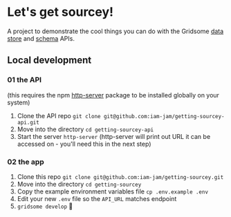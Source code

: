 # Let's get sourcey!

A project to demonstrate the cool things you can do with the Gridsome [data store](https://gridsome.org/docs/data-store-api/) and [schema](https://gridsome.org/docs/schema-api/) APIs.

## Local development

### 01 the API

(this requires the npm [http-server](https://www.npmjs.com/package/http-server) package to be installed globally on your system)

1. Clone the API repo `git clone git@github.com:iam-jam/getting-sourcey-api.git`
2. Move into the directory `cd getting-sourcey-api`
3. Start the server `http-server` (http-server will print out URL it can be accessed on - you'll need this in the next step)

### 02 the app

1. Clone this repo `git clone git@github.com:iam-jam/getting-sourcey.git`
2. Move into the directory `cd getting-sourcey`
3. Copy the example environment variables file `cp .env.example .env`
4. Edit your new `.env` file so the `API_URL` matches endpoint
5. `gridsome develop` 🚀